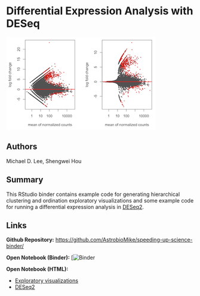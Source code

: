 # Differential Expression Analysis with DESeq

![Final visualization](img/deseq2-MA-thumbnail.png)

## Authors

Michael D. Lee, Shengwei Hou

## Summary

This RStudio binder contains example code for generating
hierarchical clustering and ordination exploratory
visualizations and some example code for running a
differential expression analysis in
[DESeq2](https://bioconductor.org/packages/release/bioc/html/DESeq2.html).

## Links

**Github Repository:** <https://github.com/AstrobioMike/speeding-up-science-binder/>

**Open Notebook (Binder):** [![Binder](https://mybinder.org/v2/gh/AstrobioMike/speeding-up-science-binder/master?urlpath=rstudio)

**Open Notebook (HTML):** 

* [Exploratory visualizations](https://github.com/AstrobioMike/speeding-up-science-binder/blob/master/hclust-ord-plot.html)
* [DESeq2](https://github.com/AstrobioMike/speeding-up-science-binder/blob/master/deseq.html)

